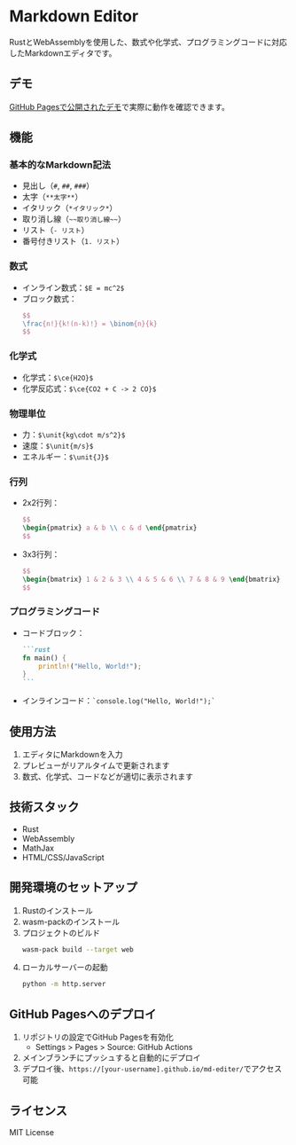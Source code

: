 # Markdown Editor

RustとWebAssemblyを使用した、数式や化学式、プログラミングコードに対応したMarkdownエディタです。

## デモ

[GitHub Pagesで公開されたデモ](https://[your-username].github.io/md-editer/)で実際に動作を確認できます。

## 機能

### 基本的なMarkdown記法
- 見出し（`#`, `##`, `###`）
- 太字（`**太字**`）
- イタリック（`*イタリック*`）
- 取り消し線（`~~取り消し線~~`）
- リスト（`- リスト`）
- 番号付きリスト（`1. リスト`）

### 数式
- インライン数式：`$E = mc^2$`
- ブロック数式：
  ```latex
  $$
  \frac{n!}{k!(n-k)!} = \binom{n}{k}
  $$
  ```

### 化学式
- 化学式：`$\ce{H2O}$`
- 化学反応式：`$\ce{CO2 + C -> 2 CO}$`

### 物理単位
- 力：`$\unit{kg\cdot m/s^2}$`
- 速度：`$\unit{m/s}$`
- エネルギー：`$\unit{J}$`

### 行列
- 2x2行列：
  ```latex
  $$
  \begin{pmatrix} a & b \\ c & d \end{pmatrix}
  $$
  ```
- 3x3行列：
  ```latex
  $$
  \begin{bmatrix} 1 & 2 & 3 \\ 4 & 5 & 6 \\ 7 & 8 & 9 \end{bmatrix}
  $$
  ```

### プログラミングコード
- コードブロック：
  ````markdown
  ```rust
  fn main() {
      println!("Hello, World!");
  }
  ```
  ````
- インラインコード：`` `console.log("Hello, World!");` ``

## 使用方法

1. エディタにMarkdownを入力
2. プレビューがリアルタイムで更新されます
3. 数式、化学式、コードなどが適切に表示されます

## 技術スタック

- Rust
- WebAssembly
- MathJax
- HTML/CSS/JavaScript

## 開発環境のセットアップ

1. Rustのインストール
2. wasm-packのインストール
3. プロジェクトのビルド
   ```bash
   wasm-pack build --target web
   ```
4. ローカルサーバーの起動
   ```bash
   python -m http.server
   ```

## GitHub Pagesへのデプロイ

1. リポジトリの設定でGitHub Pagesを有効化
   - Settings > Pages > Source: GitHub Actions
2. メインブランチにプッシュすると自動的にデプロイ
3. デプロイ後、`https://[your-username].github.io/md-editer/`でアクセス可能

## ライセンス

MIT License
